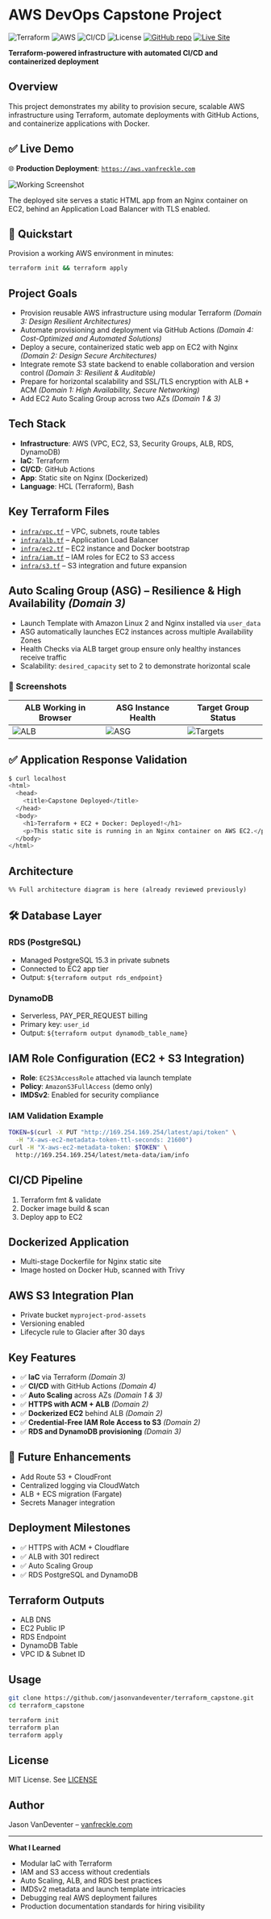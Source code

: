 # AWS DevOps Capstone Project

![Terraform](https://img.shields.io/badge/IaC-Terraform-844FBA?logo=terraform)
![AWS](https://img.shields.io/badge/Cloud-AWS-FF9900?logo=amazonaws)
![CI/CD](https://img.shields.io/badge/CI/CD-GitHub_Actions-2088FF?logo=githubactions)
![License](https://img.shields.io/badge/License-MIT-blue.svg)
[![GitHub repo](https://img.shields.io/badge/Repo-jasonvandeventer%2Fterraform_capstone-181717?logo=github)](https://github.com/jasonvandeventer/terraform_capstone)
[![Live Site](https://img.shields.io/website?url=https%3A%2F%2Faws.vanfreckle.com)](https://aws.vanfreckle.com)

**Terraform-powered infrastructure with automated CI/CD and containerized deployment**

## Overview

This project demonstrates my ability to provision secure, scalable AWS infrastructure using Terraform, automate deployments with GitHub Actions, and containerize applications with Docker.

## ✅ Live Demo

🌐 **Production Deployment**: [`https://aws.vanfreckle.com`](https://aws.vanfreckle.com)

![Working Screenshot](./screenshots/aws-vanfreckle-live.png)

The deployed site serves a static HTML app from an Nginx container on EC2, behind an Application Load Balancer with TLS enabled.

## 🚀 Quickstart

Provision a working AWS environment in minutes:

```bash
terraform init && terraform apply
```

## Project Goals

* Provision reusable AWS infrastructure using modular Terraform *(Domain 3: Design Resilient Architectures)*
* Automate provisioning and deployment via GitHub Actions *(Domain 4: Cost-Optimized and Automated Solutions)*
* Deploy a secure, containerized static web app on EC2 with Nginx *(Domain 2: Design Secure Architectures)*
* Integrate remote S3 state backend to enable collaboration and version control *(Domain 3: Resilient & Auditable)*
* Prepare for horizontal scalability and SSL/TLS encryption with ALB + ACM *(Domain 1: High Availability, Secure Networking)*
* Add EC2 Auto Scaling Group across two AZs *(Domain 1 & 3)*

## Tech Stack

* **Infrastructure**: AWS (VPC, EC2, S3, Security Groups, ALB, RDS, DynamoDB)
* **IaC**: Terraform
* **CI/CD**: GitHub Actions
* **App**: Static site on Nginx (Dockerized)
* **Language**: HCL (Terraform), Bash

## Key Terraform Files

* [`infra/vpc.tf`](infra/vpc.tf) – VPC, subnets, route tables
* [`infra/alb.tf`](infra/alb.tf) – Application Load Balancer
* [`infra/ec2.tf`](infra/ec2.tf) – EC2 instance and Docker bootstrap
* [`infra/iam.tf`](infra/iam.tf) – IAM roles for EC2 to S3 access
* [`infra/s3.tf`](infra/s3.tf) – S3 integration and future expansion

## Auto Scaling Group (ASG) – Resilience & High Availability *(Domain 3)*

* Launch Template with Amazon Linux 2 and Nginx installed via `user_data`
* ASG automatically launches EC2 instances across multiple Availability Zones
* Health Checks via ALB target group ensure only healthy instances receive traffic
* Scalability: `desired_capacity` set to 2 to demonstrate horizontal scale

### 📸 Screenshots

| ALB Working in Browser           | ASG Instance Health                  | Target Group Status                      |
| -------------------------------- | ------------------------------------ | ---------------------------------------- |
| ![ALB](/screenshots/alb-dns.png) | ![ASG](/screenshots/asg-healthy.png) | ![Targets](/screenshots/capstone-tg.png) |

## ✅ Application Response Validation

```bash
$ curl localhost
<html>
  <head>
    <title>Capstone Deployed</title>
  </head>
  <body>
    <h1>Terraform + EC2 + Docker: Deployed!</h1>
    <p>This static site is running in an Nginx container on AWS EC2.</p>
  </body>
</html>
```

## Architecture

```mermaid
%% Full architecture diagram is here (already reviewed previously)
```

## 🛠️ Database Layer

### RDS (PostgreSQL)

* Managed PostgreSQL 15.3 in private subnets
* Connected to EC2 app tier
* Output: `${terraform output rds_endpoint}`

### DynamoDB

* Serverless, PAY\_PER\_REQUEST billing
* Primary key: `user_id`
* Output: `${terraform output dynamodb_table_name}`

## IAM Role Configuration (EC2 + S3 Integration)

* **Role**: `EC2S3AccessRole` attached via launch template
* **Policy**: `AmazonS3FullAccess` (demo only)
* **IMDSv2**: Enabled for security compliance

### IAM Validation Example

```bash
TOKEN=$(curl -X PUT "http://169.254.169.254/latest/api/token" \
  -H "X-aws-ec2-metadata-token-ttl-seconds: 21600")
curl -H "X-aws-ec2-metadata-token: $TOKEN" \
  http://169.254.169.254/latest/meta-data/iam/info
```

## CI/CD Pipeline

1. Terraform fmt & validate
2. Docker image build & scan
3. Deploy app to EC2

## Dockerized Application

* Multi-stage Dockerfile for Nginx static site
* Image hosted on Docker Hub, scanned with Trivy

## AWS S3 Integration Plan

* Private bucket `myproject-prod-assets`
* Versioning enabled
* Lifecycle rule to Glacier after 30 days

## Key Features

* ✅ **IaC** via Terraform *(Domain 3)*
* ✅ **CI/CD** with GitHub Actions *(Domain 4)*
* ✅ **Auto Scaling** across AZs *(Domain 1 & 3)*
* ✅ **HTTPS with ACM + ALB** *(Domain 2)*
* ✅ **Dockerized EC2** behind ALB *(Domain 2)*
* ✅ **Credential-Free IAM Role Access to S3** *(Domain 2)*
* ✅ **RDS and DynamoDB provisioning** *(Domain 3)*

## 🔮 Future Enhancements

* Add Route 53 + CloudFront
* Centralized logging via CloudWatch
* ALB + ECS migration (Fargate)
* Secrets Manager integration

## Deployment Milestones

* ✅ HTTPS with ACM + Cloudflare
* ✅ ALB with 301 redirect
* ✅ Auto Scaling Group
* ✅ RDS PostgreSQL and DynamoDB

## Terraform Outputs

* ALB DNS
* EC2 Public IP
* RDS Endpoint
* DynamoDB Table
* VPC ID & Subnet ID

## Usage

```bash
git clone https://github.com/jasonvandeventer/terraform_capstone.git
cd terraform_capstone

terraform init
terraform plan
terraform apply
```

## License

MIT License. See [LICENSE](./LICENSE)

## Author

Jason VanDeventer – [vanfreckle.com](https://vanfreckle.com)

---

**What I Learned**

* Modular IaC with Terraform
* IAM and S3 access without credentials
* Auto Scaling, ALB, and RDS best practices
* IMDSv2 metadata and launch template intricacies
* Debugging real AWS deployment failures
* Production documentation standards for hiring visibility
